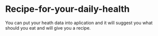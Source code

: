 # Recipe-for-your-daily-health
You can put your heath data into aplication and it will suggest you what should you eat and will give you a recipe. 
